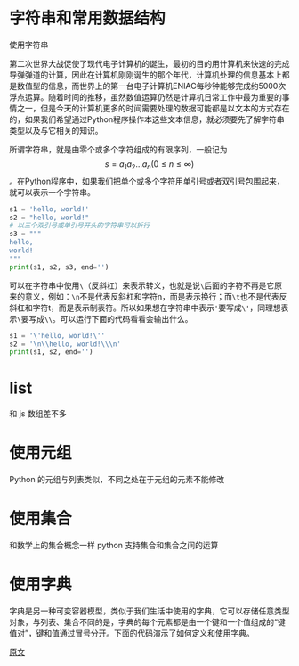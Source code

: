 # 字符串和常用数据结构

使用字符串

第二次世界大战促使了现代电子计算机的诞生，最初的目的用计算机来快速的完成导弹弹道的计算，因此在计算机刚刚诞生的那个年代，计算机处理的信息基本上都是数值型的信息，而世界上的第一台电子计算机ENIAC每秒钟能够完成约5000次浮点运算。随着时间的推移，虽然数值运算仍然是计算机日常工作中最为重要的事情之一，但是今天的计算机更多的时间需要处理的数据可能都是以文本的方式存在的，如果我们希望通过Python程序操作本这些文本信息，就必须要先了解字符串类型以及与它相关的知识。

所谓字符串，就是由零个或多个字符组成的有限序列，一般记为$${\displaystyle s=a_{1}a_{2}\dots a_{n}(0\leq n \leq \infty)}$$。在Python程序中，如果我们把单个或多个字符用单引号或者双引号包围起来，就可以表示一个字符串。

```py
s1 = 'hello, world!'
s2 = "hello, world!"
# 以三个双引号或单引号开头的字符串可以折行
s3 = """
hello, 
world!
"""
print(s1, s2, s3, end='')
```

可以在字符串中使用`\`（反斜杠）来表示转义，也就是说`\`后面的字符不再是它原来的意义，例如：`\n`不是代表反斜杠和字符n，而是表示换行；而`\t`也不是代表反斜杠和字符t，而是表示制表符。所以如果想在字符串中表示`'`要写成`\'`，同理想表示`\`要写成`\\`。可以运行下面的代码看看会输出什么。

```py
s1 = '\'hello, world!\''
s2 = '\n\\hello, world!\\\n'
print(s1, s2, end='')
```

# list

和 js 数组差不多

# 使用元组

Python 的元组与列表类似，不同之处在于元组的元素不能修改

# 使用集合

和数学上的集合概念一样 python 支持集合和集合之间的运算

# 使用字典

字典是另一种可变容器模型，类似于我们生活中使用的字典，它可以存储任意类型对象，与列表、集合不同的是，字典的每个元素都是由一个键和一个值组成的“键值对”，键和值通过冒号分开。下面的代码演示了如何定义和使用字典。

[原文](https://github.com/jackfrued/Python-100-Days/blob/master/Day01-15/07.字符串和常用数据结构.md)

